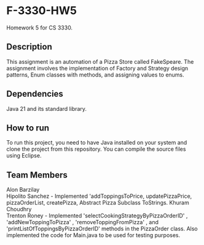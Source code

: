 # F-3330-HW5
Homework 5 for CS 3330.  

## Description

This assignment is an automation of a Pizza Store called FakeSpeare. The assignment involves the
implementation of Factory and Strategy design patterns, Enum classes with methods, and assigning
values to enums.

## Dependencies

Java 21 and its standard library.

## How to run

To run this project, you need to have Java installed on your system and clone the project from this repository. You can compile the source files using Eclipse.

## Team Members
Alon Barzilay  
Hipolito Sanchez - Implemented 'addToppingsToPrice, updatePizzaPrice, pizzaOrderList, createPizza, Abstract Pizza Subclass ToStrings.
Khuram Choudhry  
Trenton Roney  - Implemented 'selectCookingStrategyByPizzaOrderID' , 'addNewToppingToPizza' , 'removeToppingFromPizza' , and 'printListOfToppingsByPizzaOrderID' methods in the PizzaOrder class. Also implemented the code for Main.java to be used for testing purposes.
